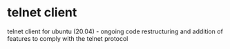 # telnet client
telnet client for ubuntu (20.04) - ongoing code restructuring and addition of features to comply with the telnet protocol
